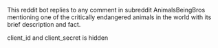 This reddit bot replies to any comment in subreddit AnimalsBeingBros mentioning one of the critically endangered animals in the world with its brief description and fact.

client_id and client_secret is hidden
